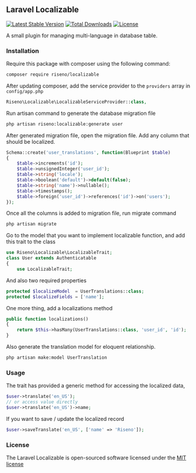 ## Laravel Localizable
[![Latest Stable Version](https://poser.pugx.org/riseno/localizable/v/stable)](https://packagist.org/packages/riseno/localizable) [![Total Downloads](https://poser.pugx.org/riseno/localizable/downloads)](https://packagist.org/packages/riseno/localizable) [![License](https://poser.pugx.org/riseno/localizable/license)](https://packagist.org/packages/riseno/localizable)

A small plugin for managing multi-language in database table.

### Installation

Require this package with composer using the following command:

```bash
composer require riseno/localizable
```

After updating composer, add the service provider to the `providers` array in `config/app.php`

```php
Riseno\Localizable\LocalizableServiceProvider::class,
```

Run artisan command to generate the database migration file

```bash
php artisan riseno:localizable:generate user
```

After generated migration file, open the migration file. Add any column that should be localized.

```php
Schema::create('user_translations', function(Blueprint $table)
{
	$table->increments('id');
	$table->unsignedInteger('user_id');
	$table->string('locale');
	$table->boolean('default')->default(false);
	$table->string('name')->nullable();
	$table->timestamps();
	$table->foreign('user_id')->references('id')->on('users');
});
```

Once all the columns is added to migration file, run migrate command

```bash
php artisan migrate
```

Go to the model that you want to implement localizable function, and add this trait to the class

```php
use Riseno\Localizable\LocalizableTrait;
class User extends Authenticatable
{
    use LocalizableTrait;
```

And also two required properties

```php
protected $localizeModel  = UserTranslations::class;
protected $localizeFields = ['name'];
```

One more thing, add a localizations method

```php
public function localizations()
{
    return $this->hasMany(UserTranslations::class, 'user_id', 'id');
}
```

Also generate the translation model for eloquent relationship.

```bash
php artisan make:model UserTranslation
```

### Usage

The trait has provided a generic method for accessing the localized data,

```php
$user->translate('en_US');
// or access value directly
$user->translate('en_US')->name;
```

If you want to save / update the localized record

```php
$user->saveTranslate('en_US', ['name' => 'Riseno']);
```

### License

The Laravel Localizable is open-sourced software licensed under the [MIT license](http://opensource.org/licenses/MIT)